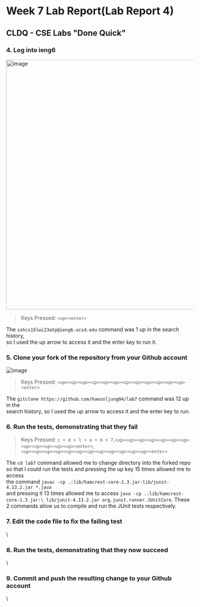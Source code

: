 # Week 7 Lab Report(Lab Report 4)
## CLDQ - CSE Labs "Done Quick"
### 4. Log into ieng6
<img width="671" alt="image" src="https://user-images.githubusercontent.com/110417501/221388254-cb41c88a-4ae2-48c3-b04e-03189205ae0b.png">

> Keys Pressed: `<up><enter>`

The `sshcs15lwi23atp@ieng6.ucsd.edu` command was 1 up in the search history,\
so I used the up arrow to access it and the enter key to run it.

### 5. Clone your fork of the repository from your Github account
![image](https://user-images.githubusercontent.com/110417501/221393218-cc49725d-e384-45e7-99d0-3bc2d8fbe2f9.png)

> Keys Pressed: `<up><up><up><up><up><up><up><up><up><up><up><up><enter>`

The `gitclone https://github.com/haesoljung04/lab7` command was 12 up in the\
search history, so I used the up arrow to access it and the enter key to run.

### 6. Run the tests, demonstrating that they fail

> Keys Pressed: `c + d + l + a + b + 7`,`<up><up><up><up><up><up><up><up><up><up><up><up><enter>`,\
> `<up><up><up><up><up><up><up><up><up><up><up><up><enter>`

The `cd lab7` command allowed me to change directory into the forked repo\
so that I could run the tests and pressing the up key 15 times allowed me to access\
the command `javac -cp .:lib/hamcrest-core-1.3.jar:lib/junit-4.13.2.jar *.java`\
and pressing it 13 times allowed me to access `java -cp .:lib/hamcrest-core-1.3.jar:\
lib/junit-4.13.2.jar org.junit.runner.JUnitCore`. These 2 commands allow us to
compile and run the JUnit tests respectively.

### 7. Edit the code file to fix the failing test
\
### 8. Run the tests, demonstrating that they now succeed
\
### 9. Commit and push the resulting change to your Github account
\
